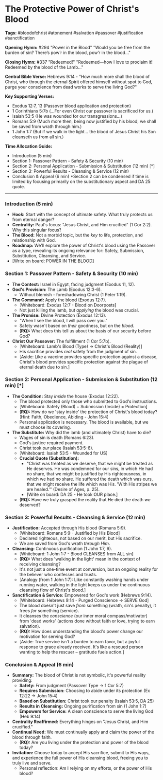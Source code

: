# The Protective Power of Christ's Blood

**Tags:** #bloodofchrist #atonement #salvation #passover #justification
#sanctification

**Opening Hymn:** #294 "Power in the Blood" "Would you be free from the burden
of sin? There’s pow’r in the blood, pow’r in the blood..."

**Closing Hymn:** #337 "Redeemed!" "Redeemed—how I love to proclaim it! Redeemed
by the blood of the Lamb..."

**Central Bible Verse:** Hebrews 9:14 - "How much more shall the blood of
Christ, who through the eternal Spirit offered himself without spot to God,
purge your conscience from dead works to serve the living God?"

**Key Supporting Verses:**

- Exodus 12:7, 13 (Passover blood application and protection)
- 1 Corinthians 5:7b (...For even Christ our passover is sacrificed for us.)
- Isaiah 53:5 (He was wounded for our transgressions...)
- Romans 5:9 (Much more then, being now justified by his blood, we shall be
  saved from wrath through him.)
- 1 John 1:7 (But if we walk in the light... the blood of Jesus Christ his Son
  cleanseth us from all sin.)

**Time Allocation Guide:**

- Introduction (5 min)
- Section 1: Passover Pattern - Safety & Security (10 min)
- Section 2: Personal Application - Submission & Substitution (12 min) [*]
- Section 3: Powerful Results - Cleansing & Service (12 min)
- Conclusion & Appeal (6 min) \*Section 2 can be condensed if time is limited by
  focusing primarily on the substitutionary aspect and DA 25 quote.

---

### Introduction (5 min)

- **Hook:** Start with the concept of ultimate safety. What truly protects us
  from eternal danger?
- **Centrality:** Paul's focus: "Jesus Christ, and Him crucified" (1 Cor 2:2).
  Why this singular focus?
- **The Blood:** Not a morbid topic, but the _key_ to life, protection, and
  relationship with God.
- **Roadmap:** We'll explore the power of Christ's blood using the Passover as a
  type, revealing its ongoing relevance for: Safety, Submission, Substitution,
  Cleansing, and Service.
- [Write on board: POWER IN THE BLOOD]

### Section 1: Passover Pattern - Safety & Security (10 min)

- **The Context:** Israel in Egypt, facing judgment (Exodus 11, 12).
- **God's Provision:** The Lamb (Exodus 12:3-6).
  - Without blemish - foreshadowing Christ (1 Peter 1:19).
- **The Command:** Apply the blood (Exodus 12:7).
  - [Whiteboard: Exodus 12:7 - Blood on Doorposts]
  - Not just killing the lamb, but _applying_ the blood was crucial.
- **The Promise:** Divine Protection (Exodus 12:13).
  - "When I see the blood, I will pass over you."
  - Safety wasn't based on _their_ goodness, but on the _blood_.
  - **(RQ):** What does this tell us about the basis of our security before God?
- **Christ Our Passover:** The fulfillment (1 Cor 5:7b).
  - [Whiteboard: Lamb's Blood (Type) -> Christ's Blood (Reality)]
  - His sacrifice provides _real_ safety from the judgment of sin.
  - [Aside: Like a vaccine provides specific protection against a disease,
    Christ's blood provides specific protection against the plague of eternal
    death due to sin.]

### Section 2: Personal Application - Submission & Substitution (12 min) [*]

- **The Condition:** Stay _inside_ the house (Exodus 12:22).
  - The blood protected only those who submitted to God's instructions.
  - [Whiteboard: Safety (Blood) + Submission (Inside) = Protection]
  - **(RQ):** How do we 'stay inside' the protection of Christ's blood today?
    (Hint: Faith, Obedience, Abiding - John 15:4)
  - Personal application is necessary. The blood is available, but we must
    choose its covering.
- **The Substitute:** Why did the lamb (and ultimately Christ) have to die?
  - Wages of sin is death (Romans 6:23).
  - God's justice required payment.
  - Christ took _our_ place (Isaiah 53:5-6).
  - [Whiteboard: Isaiah 53:5 - Wounded for US]
  - **Crucial Quote (Substitution):**
    - "Christ was treated as we deserve, that we might be treated as He
      deserves. He was condemned for our sins, in which He had no share, that we
      might be justified by His righteousness, in which we had no share. He
      suffered the death which was ours, that we might receive the life which
      was His. 'With His stripes we are healed.'" (Desire of Ages, p. 25).
    - [Write on board: DA 25 - He took OUR place.]
  - **(RQ):** Have we truly grasped the reality that He died the death _we_
    deserved?

### Section 3: Powerful Results - Cleansing & Service (12 min)

- **Justification:** Accepted through His blood (Romans 5:9).
  - [Whiteboard: Romans 5:9 - Justified by His Blood]
  - Declared righteous, not based on our merit, but His sacrifice.
  - We are saved from God's wrath _through Him_.
- **Cleansing:** Continuous purification (1 John 1:7, 9).
  - [Whiteboard: 1 John 1:7 - Blood CLEANSES from ALL sin]
  - **(RQ):** What does 'walking in the light' mean in the context of receiving
    cleansing?
  - It's not just a one-time event at conversion, but an ongoing reality for the
    believer who confesses and trusts.
  - [Analogy (from 1 John 1:7): Like constantly washing hands under running
    water, walking in the light keeps us under the continuous cleansing flow of
    Christ's blood.]
- **Sanctification & Service:** Empowered for God's work (Hebrews 9:14).
  - [Whiteboard: Hebrews 9:14 - Purged Conscience -> SERVE God]
  - The blood doesn't just save _from_ something (wrath, sin's penalty), it
    frees _for_ something (service).
  - It cleanses the _conscience_ (our inner moral compass/motivator) from 'dead
    works' (actions done without faith or love, trying to earn salvation).
  - **(RQ):** How does understanding the blood's power change our motivation for
    serving God?
  - [Aside: True service isn't a burden to earn favor, but a joyful response to
    grace already received. It's like a rescued person wanting to help the
    rescuer – gratitude fuels action.]

### Conclusion & Appeal (6 min)

- **Summary:** The blood of Christ is not symbolic, it's powerful reality
  providing:
  - **Safety:** From judgment (Passover Type -> 1 Cor 5:7)
  - **Requires Submission:** Choosing to abide under its protection (Ex 12:22 ->
    John 15:4)
  - **Based on Substitution:** Christ took our penalty (Isaiah 53:5, DA 25)
  - **Results in Cleansing:** Ongoing purification from sin (1 John 1:7)
  - **Empowers for Service:** A clean conscience to serve the living God (Heb
    9:14)
- **Centrality Reaffirmed:** Everything hinges on "Jesus Christ, and Him
  crucified."
- **Continual Need:** We must continually apply and claim the power of the blood
  through faith.
  - **(RQ):** Are you living under the protection and power of the blood today?
- **Invitation:** Choose today to accept His sacrifice, submit to His ways, and
  experience the full power of His cleansing blood, freeing you to truly live
  and serve.
  - Personal reflection: Am I relying on my efforts, or the power of His blood?
